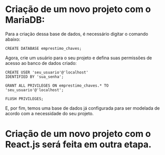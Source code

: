 # Criação de um novo projeto com o MariaDB:

Para a criação dessa base de dados, é necessário digitar o comando abaixo:

```
CREATE DATABASE emprestimo_chaves;
``` 

Agora, crie um usuário para o seu projeto e defina suas permissões de acesso ao
banco de dados criado:

``` 
CREATE USER 'seu_usuario'@'localhost' 
IDENTIFIED BY 'sua_senha';

GRANT ALL PRIVILEGES ON emprestimo_chaves.* TO
'seu_usuario'@'localhost';

FLUSH PRIVILEGES;
```

E, por fim, temos uma base de dados já configurada para ser modelada de acordo
com a necessidade do seu projeto.

# Criação de um novo projeto com o React.js será feita em outra etapa.

